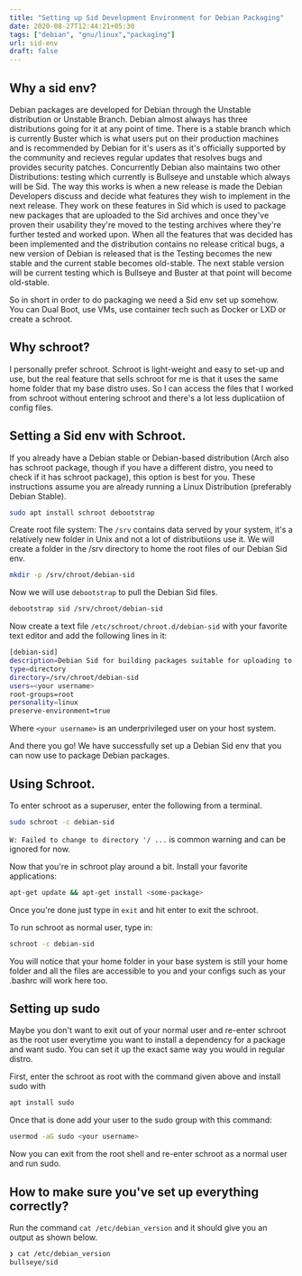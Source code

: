 ```yaml
---
title: "Setting up Sid Development Environment for Debian Packaging"
date: 2020-08-27T12:44:21+05:30
tags: ["debian", "gnu/linux","packaging"]
url: sid-env
draft: false 
---
```


## Why a sid env?
Debian packages are developed for Debian through the Unstable distribution or Unstable Branch. Debian almost always has three distributions going for it at any point of time. There is a stable branch which is currently Buster which is what users put on their production machines and is recommended by Debian for it's users as it's officially supported by the community and recieves regular updates that resolves bugs and provides security patches. Concurrently Debian also maintains two other Distributions: testing which currently is Bullseye and unstable which always will be Sid. The way this works is when a new release is made the Debian Developers discuss and decide what features they wish to implement in the next release. They work on these features in Sid which is used to package new packages that are uploaded to the Sid archives and once they've proven their usability they're moved to the testing archives where they're further tested and worked upon. When all the features that was decided has been implemented and the distribution contains no release critical bugs, a new version of Debian is released that is the Testing becomes the new stable and the current stable becomes old-stable. The next stable version will be current testing which is Bullseye and Buster at that point will become old-stable.

So in short in order to do packaging we need a Sid env set up somehow. You can Dual Boot, use VMs, use container tech such as Docker or LXD or create a schroot.

## Why schroot?
I personally prefer schroot. Schroot is light-weight and easy to set-up and use, but the real feature that sells schroot for me is that it uses the same home folder that my base distro uses. So I can access the files that I worked from schroot without entering schroot and there's a lot less duplicatiion of config files.

## Setting a Sid env with Schroot.

If you already have a Debian stable or Debian-based distribution (Arch also has schroot package, though if you have a different distro, you need to check if it has schroot package), this option is best for you. These instructions assume you are already running a Linux Distribution (preferably Debian Stable).

```bash
sudo apt install schroot debootstrap
```
Create root file system:
The `/srv` contains data served by your system, it's a relatively new folder in Unix and not a lot of distributiions use it. We will create a folder in the /srv directory to home the root files of our Debian Sid env.
```bash
mkdir -p /srv/chroot/debian-sid
```
Now we will use `debootstrap` to pull the Debian Sid files.
```bash
debootstrap sid /srv/chroot/debian-sid
```
Now create a text file `/etc/schroot/chroot.d/debian-sid` with your favorite text editor and add the following lines in it:

```bash
[debian-sid]
description=Debian Sid for building packages suitable for uploading to debian
type=directory
directory=/srv/chroot/debian-sid
users=<your username>
root-groups=root
personality=linux
preserve-environment=true
```
Where `<your username>` is an underprivileged user on your host system.

And there you go! We have successfully set up a Debian Sid env that you can now use to package Debian packages.

## Using Schroot.

To enter schroot as a superuser, enter the following from a terminal.
```bash
sudo schroot -c debian-sid
```

`W: Failed to change to directory '/ ...` is common warning and can be ignored for now.

Now that you're in schroot play around a bit. Install your favorite applications:
```bash
apt-get update && apt-get install <some-package>
```
Once you're done just type in `exit` and hit enter to exit the schroot.

To run schroot as normal user, type in:
```bash
schroot -c debian-sid
```
You will notice that your home folder in your base system is still your home folder and all the files are accessible to you and your configs such as your .bashrc will work here too.

## Setting up sudo
Maybe you don't want to exit out of your normal user and re-enter schroot as the root user everytime you want to install a dependency for a package and want sudo. You can set it up the exact same way you would in regular distro.

First, enter the schroot as root with the command given above and install sudo with
```bash
apt install sudo
```
Once that is done add your user to the sudo group with this command:
```bash
usermod -aG sudo <your username>
```
Now you can exit from the root shell and re-enter schroot as a normal user and run sudo.

## How to make sure you've set up everything correctly?
 Run the command `cat /etc/debian_version` and it should give you an output as shown below.
 ```bash
 ❯ cat /etc/debian_version
bullseye/sid
```
